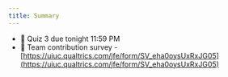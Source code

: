 ```yaml
---
title: Summary
---
```


- 📓 Quiz 3 due tonight 11:59 PM
- 🍓 Team contribution survey - [https://uiuc.qualtrics.com/jfe/form/SV_eha0oysUxRxJG05](https://uiuc.qualtrics.com/jfe/form/SV_eha0oysUxRxJG05)
